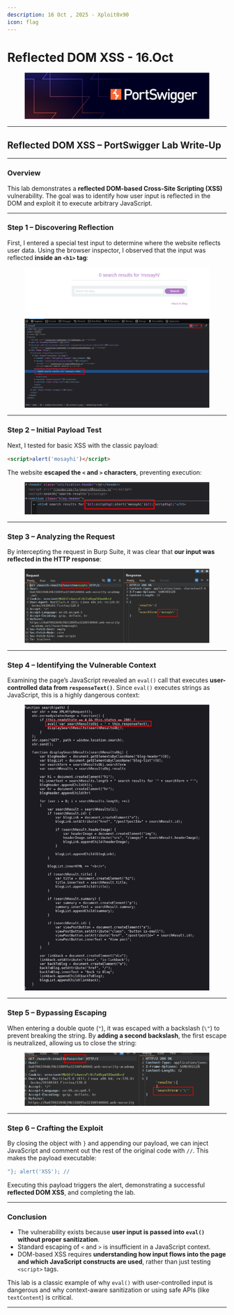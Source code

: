 ```yaml
---
description: 16 Oct , 2025 - Xploit0x90
icon: flag
---
```


# Reflected DOM XSS - 16.Oct

<figure><img src="../.gitbook/assets/4A6B75FE-1E4A-45DE-B2E1-E5B2DDB74596.webp" alt=""><figcaption></figcaption></figure>

***

## Reflected DOM XSS – PortSwigger Lab Write-Up

***

### Overview

This lab demonstrates a **reflected DOM-based Cross-Site Scripting (XSS)** vulnerability. The goal was to identify how user input is reflected in the DOM and exploit it to execute arbitrary JavaScript.

***

### Step 1 – Discovering Reflection

First, I entered a special test input to determine where the website reflects user data. Using the browser inspector, I observed that the input was reflected **inside an `<h1>` tag**:

<figure><img src="../.gitbook/assets/image (14).png" alt=""><figcaption></figcaption></figure>

***

### Step 2 – Initial Payload Test

Next, I tested for basic XSS with the classic payload:

```html
<script>alert('mosayhi')</script>
```

The website **escaped the `<` and `>` characters**, preventing execution:

<figure><img src="../.gitbook/assets/image (1) (1).png" alt=""><figcaption></figcaption></figure>

***

### Step 3 – Analyzing the Request

By intercepting the request in Burp Suite, it was clear that **our input was reflected in the HTTP response**:

<figure><img src="../.gitbook/assets/image (2) (1).png" alt=""><figcaption></figcaption></figure>



***

### Step 4 – Identifying the Vulnerable Context

Examining the page’s JavaScript revealed an `eval()` call that executes **user-controlled data from `responseText()`**. Since `eval()` executes strings as JavaScript, this is a highly dangerous context:

<figure><img src="../.gitbook/assets/image (3) (1).png" alt=""><figcaption></figcaption></figure>



***

### Step 5 – Bypassing Escaping

When entering a double quote (`"`), it was escaped with a backslash (`\"`) to prevent breaking the string. By **adding a second backslash**, the first escape is neutralized, allowing us to close the string:

<figure><img src="../.gitbook/assets/image (4) (2).png" alt=""><figcaption></figcaption></figure>

***

### Step 6 – Crafting the Exploit

By closing the object with `}` and appending our payload, we can inject JavaScript and comment out the rest of the original code with `//`. This makes the payload executable:

```javascript
"}; alert('XSS'); //
```

Executing this payload triggers the alert, demonstrating a successful **reflected DOM XSS**, and completing the lab.

***

### Conclusion

* The vulnerability exists because **user input is passed into `eval()` without proper sanitization**.
* Standard escaping of `<` and `>` is insufficient in a JavaScript context.
* DOM-based XSS requires **understanding how input flows into the page and which JavaScript constructs are used**, rather than just testing `<script>` tags.

This lab is a classic example of why `eval()` with user-controlled input is dangerous and why context-aware sanitization or using safe APIs (like `textContent`) is critical.

***
